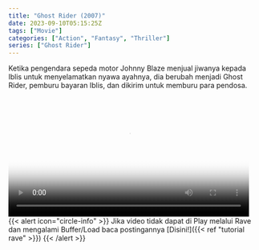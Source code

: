 ```yaml
---
title: "Ghost Rider (2007)"
date: 2023-09-10T05:15:25Z
tags: ["Movie"]
categories: ["Action", "Fantasy", "Thriller"]
series: ["Ghost Rider"]
---
```


Ketika pengendara sepeda motor Johnny Blaze menjual jiwanya kepada Iblis untuk menyelamatkan nyawa ayahnya, dia berubah menjadi Ghost Rider, pemburu bayaran Iblis, dan dikirim untuk memburu para pendosa.

<video id="video-2" 
class="art-preview lazy video-js vjs-default-skin vjs-big-play-centered" 
controls preload="auto" 
widthqq="640" 
height="240" 
poster="https://www.themoviedb.org/t/p/original/daiG67LhQDuNk7ueM37BMMYCSS3.jpg" 
data-setup='{ "example_option": true, "width": "auto", "height": "auto", "techOrder": ["html5","flash"] }' 
onseeked="true"> <source src="https://kp3d-my.sharepoint.com/personal/ryoo_kp3d_onmicrosoft_com/_layouts/15/download.aspx?share=EXG_1VuPfcZFlTe7BvAdpuMBeSgFtnfFwQ94vjv0a21uqg" type='video/mp4'>
</video>
<br>
{{< alert icon="circle-info" >}}
Jika video tidak dapat di Play melalui Rave dan mengalami Buffer/Load baca postingannya [Disini!]({{< ref "tutorial rave" >}})
{{< /alert >}}